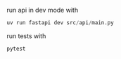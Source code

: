 run api in dev mode with 

```python
uv run fastapi dev src/api/main.py
```

run tests with 

```bash
pytest
```